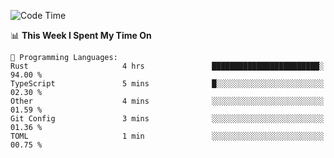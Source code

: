 <!--START_SECTION:waka-->
![Code Time](http://img.shields.io/badge/Code%20Time-1%2C023%20hrs%2031%20mins-blue)

📊 **This Week I Spent My Time On** 

```text
💬 Programming Languages: 
Rust                     4 hrs               ████████████████████████░   94.00 % 
TypeScript               5 mins              █░░░░░░░░░░░░░░░░░░░░░░░░   02.30 % 
Other                    4 mins              ░░░░░░░░░░░░░░░░░░░░░░░░░   01.59 % 
Git Config               3 mins              ░░░░░░░░░░░░░░░░░░░░░░░░░   01.36 % 
TOML                     1 min               ░░░░░░░░░░░░░░░░░░░░░░░░░   00.75 % 
```


<!--END_SECTION:waka-->